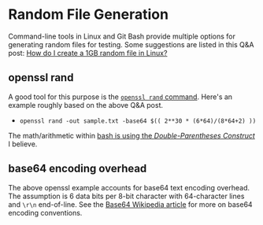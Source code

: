 # Random File Generation

Command-line tools in Linux and Git Bash provide multiple options for generating random files for testing.
Some suggestions are listed in this Q&A post: [How do I create a 1GB random file in Linux?][1]

## openssl rand

A good tool for this purpose is the [`openssl rand` command][2]. 
Here's an example roughly based on the above Q&A post.

* `openssl rand -out sample.txt -base64 $(( 2**30 * (6*64)/(8*64+2) ))`

The math/arithmetic within [bash is using the *Double-Parentheses Construct*][4] I believe.

## base64 encoding overhead

The above openssl example accounts for base64 text encoding overhead.
The assumption is 6 data bits per 8-bit character with 64-character lines and `\r\n` end-of-line.
See the [Base64 Wikipedia article][3] for more on base64 encoding conventions.

[1]: https://superuser.com/questions/470949/how-do-i-create-a-1gb-random-file-in-linux
[2]: https://www.openssl.org/docs/manmaster/man1/openssl-rand.html
[3]: https://en.wikipedia.org/wiki/Base64
[4]: https://tldp.org/LDP/abs/html/dblparens.html
